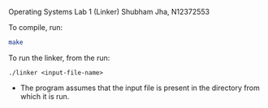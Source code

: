 Operating Systems Lab 1 (Linker)
Shubham Jha, N12372553

To compile, run:
```bash
make
```

To run the linker, from the run:
```
./linker <input-file-name>
```
- The program assumes that the input file is present in the directory from which it is run.